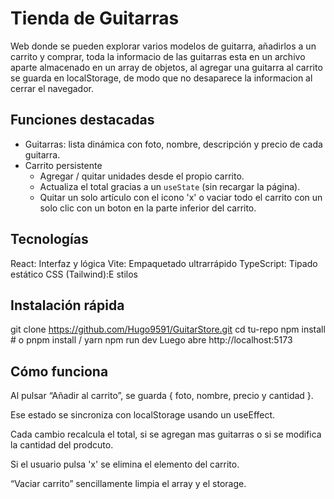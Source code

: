 # Tienda de Guitarras

Web donde se pueden explorar varios modelos de guitarra, añadirlos a un carrito y comprar, toda la informacio de las guitarras esta en un archivo aparte almacenado en un 
array de objetos, al agregar una guitarra al carrito se guarda en localStorage, de modo que no desaparece la informacion al cerrar el navegador.

## Funciones destacadas
- Guitarras: lista dinámica con foto, nombre, descripción y precio de cada guitarra.  
- Carrito persistente 
  - Agregar / quitar unidades desde el propio carrito.  
  - Actualiza el total gracias a un `useState` (sin recargar la página).  
  - Quitar un solo artículo con el icono 'x' o vaciar todo el carrito con un solo clic con un boton en la parte inferior del carrito.  

## Tecnologías
React: Interfaz y lógica
Vite: Empaquetado ultrarrápido
TypeScript: Tipado estático
CSS (Tailwind):E stilos

## Instalación rápida

git clone https://github.com/Hugo9591/GuitarStore.git
cd tu-repo
npm install       # o pnpm install / yarn
npm run dev
Luego abre http://localhost:5173


## Cómo funciona
Al pulsar “Añadir al carrito”, se guarda { foto, nombre, precio y cantidad }.

Ese estado se sincroniza con localStorage usando un useEffect.

Cada cambio recalcula el total, si se agregan mas guitarras o si  se modifica la cantidad del prodcuto.

Si el usuario pulsa 'x' se elimina el elemento del carrito.

“Vaciar carrito” sencillamente limpia el array y el storage.
